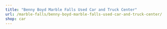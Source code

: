 ```yaml
---
title: "Benny Boyd Marble Falls Used Car and Truck Center"
url: /marble-falls/benny-boyd-marble-falls-used-car-and-truck-center/
shop: car
---
```

